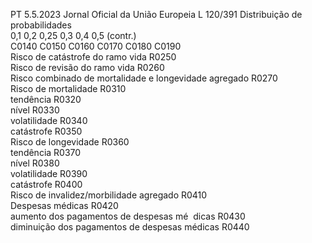 PT  5.5.2023 Jornal Oficial da União Europeia L 120/391
 Distribuição de probabilidades  
0,1  0,2  0,25  0,3  0,4  0,5  (contr.)  
C0140  C0150  C0160  C0170  C0180  C0190  
Risco de catástrofe do ramo vida  R0250  
Risco de revisão do ramo vida  R0260  
Risco combinado de mortalidade e longevidade 
agregado  R0270  
Risco de mortalidade  R0310  
tendência  R0320  
nível  R0330  
volatilidade  R0340  
catástrofe  R0350  
Risco de longevidade  R0360  
tendência  R0370  
nível  R0380  
volatilidade  R0390  
catástrofe  R0400  
Risco de invalidez/morbilidade agregado  R0410  
Despesas médicas  R0420  
aumento dos pagamentos de despesas mé ­
dicas  R0430  
diminuição dos pagamentos de despesas 
médicas  R0440